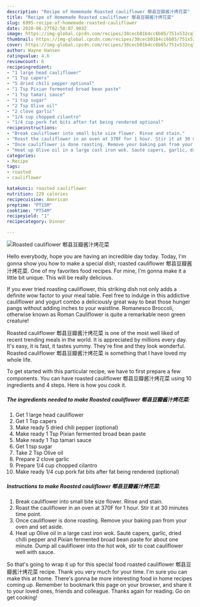 ```yaml
---
description: "Recipe of Homemade Roasted cauliflower 郫县豆瓣酱汁烤花菜"
title: "Recipe of Homemade Roasted cauliflower 郫县豆瓣酱汁烤花菜"
slug: 6995-recipe-of-homemade-roasted-cauliflower
date: 2020-06-27T02:58:07.903Z
image: https://img-global.cpcdn.com/recipes/38cecb01b4cc6b85/751x532cq70/roasted-cauliflower-郫县豆瓣酱汁烤花菜-recipe-main-photo.jpg
thumbnail: https://img-global.cpcdn.com/recipes/38cecb01b4cc6b85/751x532cq70/roasted-cauliflower-郫县豆瓣酱汁烤花菜-recipe-main-photo.jpg
cover: https://img-global.cpcdn.com/recipes/38cecb01b4cc6b85/751x532cq70/roasted-cauliflower-郫县豆瓣酱汁烤花菜-recipe-main-photo.jpg
author: Wayne Hansen
ratingvalue: 4.6
reviewcount: 6
recipeingredient:
- "1 large head cauliflower"
- "1 Tsp capers"
- "5 dried chili pepper optional"
- "1 Tsp Pixian fermented broad bean paste"
- "1 Tsp tamari sauce"
- "1 tsp sugar"
- "2 Tsp Olive oil"
- "2 clove garlic"
- "1/4 cup chopped cilantro"
- "1/4 cup pork fat bits after fat being rendered optional"
recipeinstructions:
- "Break cauliflower into small bite size flower. Rinse and stain."
- "Roast the cauliflower in an oven at 370F for 1 hour. Stir it at 30 minutes time point."
- "Once cauliflower is done roasting. Remove your baking pan from your oven and set aside."
- "Heat up Olive oil in a large cast iron wok. Sauté capers, garlic, dried chilli pepper and Pixian fermented broad bean paste for about one minute. Dump all cauliflower into the hot wok, stir to coat cauliflower well with sauce."
categories:
- Recipe
tags:
- roasted
- cauliflower

katakunci: roasted cauliflower 
nutrition: 229 calories
recipecuisine: American
preptime: "PT15M"
cooktime: "PT54M"
recipeyield: "1"
recipecategory: Dinner

---
```



![Roasted cauliflower 郫县豆瓣酱汁烤花菜](https://img-global.cpcdn.com/recipes/38cecb01b4cc6b85/751x532cq70/roasted-cauliflower-郫县豆瓣酱汁烤花菜-recipe-main-photo.jpg)

Hello everybody, hope you are having an incredible day today. Today, I'm gonna show you how to make a special dish, roasted cauliflower 郫县豆瓣酱汁烤花菜. One of my favorites food recipes. For mine, I'm gonna make it a little bit unique. This will be really delicious.

If you ever tried roasting cauliflower, this striking dish not only adds a definite wow factor to your meal table. Feel free to indulge in this addictive cauliflower and yogurt combo a deliciously great way to beat those hunger pangs without adding inches to your waistline. Romanesco Broccoli, otherwise known as Roman Cauliflower is quite a remarkable neon green creature!

Roasted cauliflower 郫县豆瓣酱汁烤花菜 is one of the most well liked of recent trending meals in the world. It is appreciated by millions every day. It's easy, it is fast, it tastes yummy. They're fine and they look wonderful. Roasted cauliflower 郫县豆瓣酱汁烤花菜 is something that I have loved my whole life.


To get started with this particular recipe, we have to first prepare a few components. You can have roasted cauliflower 郫县豆瓣酱汁烤花菜 using 10 ingredients and 4 steps. Here is how you cook it.

<!--inarticleads1-->

##### The ingredients needed to make Roasted cauliflower 郫县豆瓣酱汁烤花菜:

1. Get 1 large head cauliflower
1. Get 1 Tsp capers
1. Make ready 5 dried chili pepper (optional)
1. Make ready 1 Tsp Pixian fermented broad bean paste
1. Make ready 1 Tsp tamari sauce
1. Get 1 tsp sugar
1. Take 2 Tsp Olive oil
1. Prepare 2 clove garlic
1. Prepare 1/4 cup chopped cilantro
1. Make ready 1/4 cup pork fat bits after fat being rendered (optional)




<!--inarticleads2-->

##### Instructions to make Roasted cauliflower 郫县豆瓣酱汁烤花菜:

1. Break cauliflower into small bite size flower. Rinse and stain.
1. Roast the cauliflower in an oven at 370F for 1 hour. Stir it at 30 minutes time point.
1. Once cauliflower is done roasting. Remove your baking pan from your oven and set aside.
1. Heat up Olive oil in a large cast iron wok. Sauté capers, garlic, dried chilli pepper and Pixian fermented broad bean paste for about one minute. Dump all cauliflower into the hot wok, stir to coat cauliflower well with sauce.




So that's going to wrap it up for this special food roasted cauliflower 郫县豆瓣酱汁烤花菜 recipe. Thank you very much for your time. I'm sure you can make this at home. There's gonna be more interesting food in home recipes coming up. Remember to bookmark this page on your browser, and share it to your loved ones, friends and colleague. Thanks again for reading. Go on get cooking!
